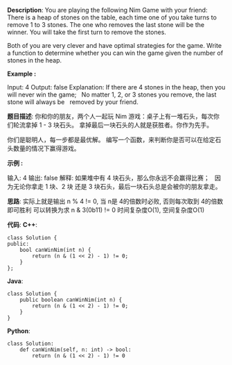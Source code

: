 __Description__:
You are playing the following Nim Game with your friend: There is a heap of stones on the table, each time one of you take turns to remove 1 to 3 stones. The one who removes the last stone will be the winner. You will take the first turn to remove the stones.

Both of you are very clever and have optimal strategies for the game. Write a function to determine whether you can win the game given the number of stones in the heap.

**Example :**

Input: 4
Output: false
Explanation: If there are 4 stones in the heap, then you will never win the game;
             No matter 1, 2, or 3 stones you remove, the last stone will always be
             removed by your friend.

__题目描述__:
你和你的朋友，两个人一起玩 Nim 游戏：桌子上有一堆石头，每次你们轮流拿掉 1 - 3 块石头。 拿掉最后一块石头的人就是获胜者。你作为先手。

你们是聪明人，每一步都是最优解。 编写一个函数，来判断你是否可以在给定石头数量的情况下赢得游戏。

**示例 :**

输入: 4
输出: false
解释: 如果堆中有 4 块石头，那么你永远不会赢得比赛；
     因为无论你拿走 1 块、2 块 还是 3 块石头，最后一块石头总是会被你的朋友拿走。

__思路__:
实际上就是输出 n % 4 != 0, 当 n是 4的倍数时必败, 否则每次取到 4的倍数即可胜利
可以转换为求 n & 3(0b11) != 0
时间复杂度O(1), 空间复杂度O(1)

__代码__:
__C++__:
```
class Solution {
public:
    bool canWinNim(int n) {
        return (n & (1 << 2) - 1) != 0;
    }
};
```

__Java__:
```
class Solution {
    public boolean canWinNim(int n) {
        return (n & (1 << 2) - 1) != 0;
    }
}
```

__Python__:
```
class Solution:
    def canWinNim(self, n: int) -> bool:
        return (n & (1 << 2) - 1) != 0
```
